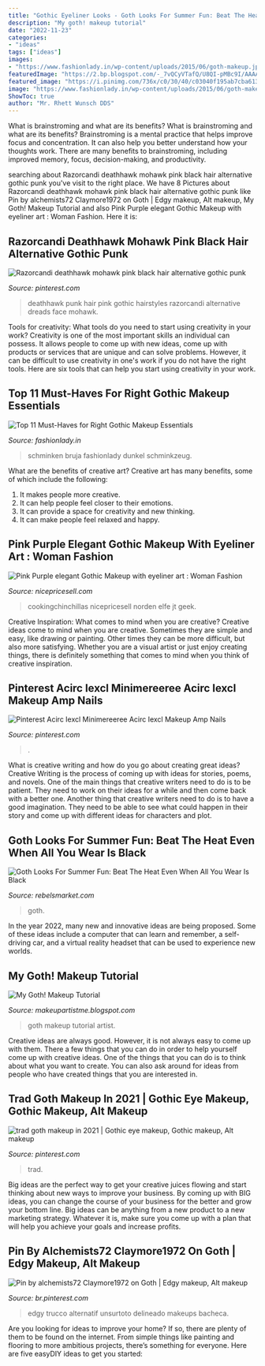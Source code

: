 ```yaml
---
title: "Gothic Eyeliner Looks - Goth Looks For Summer Fun: Beat The Heat Even When All You Wear Is Black"
description: "My goth! makeup tutorial"
date: "2022-11-23"
categories:
- "ideas"
tags: ["ideas"]
images:
- "https://www.fashionlady.in/wp-content/uploads/2015/06/goth-makeup.jpg"
featuredImage: "https://2.bp.blogspot.com/-_7vQCyVTafQ/U8QI-pMBc9I/AAAAAAAAB_Q/ZP1-GPlJtLY/s1600/my+goth!4.jpg.jpg"
featured_image: "https://i.pinimg.com/736x/c0/30/40/c03040f195ab7cba613d92dc260529bb.jpg"
image: "https://www.fashionlady.in/wp-content/uploads/2015/06/goth-makeup.jpg"
ShowToc: true
author: "Mr. Rhett Wunsch DDS"
---
```



What is brainstroming and what are its benefits?
What is brainstroming and what are its benefits? Brainstroming is a mental practice that helps improve focus and concentration. It can also help you better understand how your thoughts work. There are many benefits to brainstroming, including improved memory, focus, decision-making, and productivity.

	

		
searching about Razorcandi deathhawk mohawk pink black hair alternative gothic punk you've visit to the right place. We have 8 Pictures about Razorcandi deathhawk mohawk pink black hair alternative gothic punk like Pin by alchemists72 Claymore1972 on Goth | Edgy makeup, Alt makeup, My Goth! Makeup Tutorial and also Pink Purple elegant Gothic Makeup with eyeliner art : Woman Fashion. Here it is:
		
    
## Razorcandi Deathhawk Mohawk Pink Black Hair Alternative Gothic Punk

<img loading=lazy src="https://i.pinimg.com/originals/c7/a4/5a/c7a45aea3f76252912bdd3761f7cfd62.jpg" onerror="this.onerror=null;this.src='https://tse3.mm.bing.net/th?id=OIP.b6DEiUcWrPVWv8AyxwPuZAHaGq&amp;pid=15.1';" alt="Razorcandi deathhawk mohawk pink black hair alternative gothic punk">

_Source: pinterest.com_

>deathhawk punk hair pink gothic hairstyles razorcandi alternative dreads face mohawk. 

	

Tools for creativity: What tools do you need to start using creativity in your work?
Creativity is one of the most important skills an individual can possess. It allows people to come up with new ideas, come up with products or services that are unique and can solve problems. However, it can be difficult to use creativity in one's work if you do not have the right tools. Here are six tools that can help you start using creativity in your work.

    
## Top 11 Must-Haves For Right Gothic Makeup Essentials

<img loading=lazy src="https://www.fashionlady.in/wp-content/uploads/2015/06/goth-makeup.jpg" onerror="this.onerror=null;this.src='https://tse3.mm.bing.net/th?id=OIP.cM1Cye8Z-48QrUouYuoBgAHaE1&amp;pid=15.1';" alt="Top 11 Must-Haves for Right Gothic Makeup Essentials">

_Source: fashionlady.in_

>schminken bruja fashionlady dunkel schminkzeug. 

	

What are the benefits of creative art?
Creative art has many benefits, some of which include the following: 
1. It makes people more creative.
2. It can help people feel closer to their emotions.
3. It can provide a space for creativity and new thinking.
4. It can make people feel relaxed and happy.

    
## Pink Purple Elegant Gothic Makeup With Eyeliner Art : Woman Fashion

<img loading=lazy src="http://nicepricesell.com/wp-content/uploads/2013/12/pink+purple+Gothic+make+up.jpg" onerror="this.onerror=null;this.src='https://tse3.mm.bing.net/th?id=OIP.63Q-UcY68HCpg0nLBlrhmQHaHn&amp;pid=15.1';" alt="Pink Purple elegant Gothic Makeup with eyeliner art : Woman Fashion">

_Source: nicepricesell.com_

>cookingchinchillas nicepricesell norden elfe jt geek. 

	

Creative Inspiration: What comes to mind when you are creative?
Creative ideas come to mind when you are creative. Sometimes they are simple and easy, like drawing or painting. Other times they can be more difficult, but also more satisfying. Whether you are a visual artist or just enjoy creating things, there is definitely something that comes to mind when you think of creative inspiration.

    
## Pinterest Acirc Iexcl Minimereeree Acirc Iexcl Makeup Amp Nails

<img loading=lazy src="https://i.pinimg.com/736x/fb/a9/88/fba98862658f76d2f95796b56e318ebc.jpg" onerror="this.onerror=null;this.src='https://tse4.mm.bing.net/th?id=OIP.ya-M4_ikiL5MR6PO_4F0ZwHaIV&amp;pid=15.1';" alt="Pinterest Acirc Iexcl Minimereeree Acirc Iexcl Makeup Amp Nails">

_Source: pinterest.com_

>. 

	

What is creative writing and how do you go about creating great ideas?
Creative Writing is the process of coming up with ideas for stories, poems, and novels. One of the main things that creative writers need to do is to be patient. They need to work on their ideas for a while and then come back with a better one. Another thing that creative writers need to do is to have a good imagination. They need to be able to see what could happen in their story and come up with different ideas for characters and plot.

    
## Goth Looks For Summer Fun: Beat The Heat Even When All You Wear Is Black

<img loading=lazy src="https://d2fzf9bbqh0om5.cloudfront.net/var/www/apps/rebelsmarket/production/current/public/system/blog/post_pictures/data/content/7206.jpg" onerror="this.onerror=null;this.src='https://tse3.mm.bing.net/th?id=OIP.-D-FXcBsmf6V8AL6ExJ4nQHaIH&amp;pid=15.1';" alt="Goth Looks For Summer Fun: Beat The Heat Even When All You Wear Is Black">

_Source: rebelsmarket.com_

>goth. 

	

In the year 2022, many new and innovative ideas are being proposed. Some of these ideas include a computer that can learn and remember, a self-driving car, and a virtual reality headset that can be used to experience new worlds.

    
## My Goth! Makeup Tutorial

<img loading=lazy src="https://2.bp.blogspot.com/-_7vQCyVTafQ/U8QI-pMBc9I/AAAAAAAAB_Q/ZP1-GPlJtLY/s1600/my+goth!4.jpg.jpg" onerror="this.onerror=null;this.src='https://tse4.mm.bing.net/th?id=OIP.NsijfIGNwbswWLjwpBmYPgHaLI&amp;pid=15.1';" alt="My Goth! Makeup Tutorial">

_Source: makeupartistme.blogspot.com_

>goth makeup tutorial artist. 

	

Creative ideas are always good. However, it is not always easy to come up with them. There a few things that you can do in order to help yourself come up with creative ideas. One of the things that you can do is to think about what you want to create. You can also ask around for ideas from people who have created things that you are interested in.

    
## Trad Goth Makeup In 2021 | Gothic Eye Makeup, Gothic Makeup, Alt Makeup

<img loading=lazy src="https://i.pinimg.com/736x/c0/30/40/c03040f195ab7cba613d92dc260529bb.jpg" onerror="this.onerror=null;this.src='https://tse1.mm.bing.net/th?id=OIP.JbGX92ccr-RdmUpmqTK5zQHaKJ&amp;pid=15.1';" alt="trad goth makeup in 2021 | Gothic eye makeup, Gothic makeup, Alt makeup">

_Source: pinterest.com_

>trad. 

	

Big ideas are the perfect way to get your creative juices flowing and start thinking about new ways to improve your business. By coming up with BIG ideas, you can change the course of your business for the better and grow your bottom line. Big ideas can be anything from a new product to a new marketing strategy. Whatever it is, make sure you come up with a plan that will help you achieve your goals and increase profits.

    
## Pin By Alchemists72 Claymore1972 On Goth | Edgy Makeup, Alt Makeup

<img loading=lazy src="https://i.pinimg.com/originals/59/f1/5b/59f15b30b4676311b263f9d03a47ade4.jpg" onerror="this.onerror=null;this.src='https://tse4.mm.bing.net/th?id=OIP.iIMBf0LjV8jab70-K_7vXAHaHJ&amp;pid=15.1';" alt="Pin by alchemists72 Claymore1972 on Goth | Edgy makeup, Alt makeup">

_Source: br.pinterest.com_

>edgy trucco alternatif unsurtoto delineado makeups bacheca. 

	

Are you looking for ideas to improve your home? If so, there are plenty of them to be found on the internet. From simple things like painting and flooring to more ambitious projects, there’s something for everyone. Here are five easyDIY ideas to get you started: 

